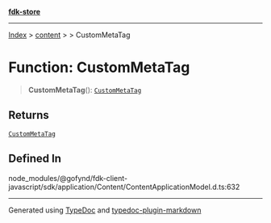 [**fdk-store**](../../../README.md)
***

[Index](../../../API.md) > [content](../../README.md) > [<internal>](../README.md) > CustomMetaTag

# Function: CustomMetaTag

> **CustomMetaTag**(): [`CustomMetaTag`](../type-aliases/type-alias.CustomMetaTag.md)

## Returns

[`CustomMetaTag`](../type-aliases/type-alias.CustomMetaTag.md)

## Defined In

node\_modules/@gofynd/fdk-client-javascript/sdk/application/Content/ContentApplicationModel.d.ts:632

***
Generated using [TypeDoc](https://typedoc.org/) and [typedoc-plugin-markdown](https://www.npmjs.com/package/typedoc-plugin-markdown)
